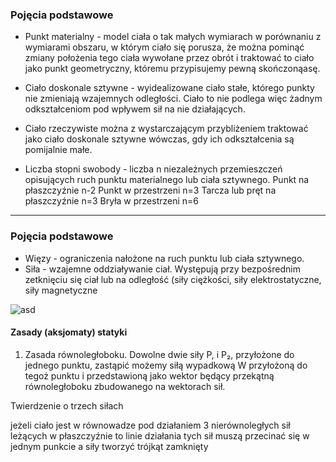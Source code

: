 ### Pojęcia podstawowe
- Punkt materialny - model ciała o tak małych wymiarach w porównaniu z wymiarami obszaru, w którym ciało się porusza, że można pominąć zmiany położenia tego ciała wywołane przez obrót i traktować to ciało jako punkt geometryczny, któremu przypisujemy pewną skończonąasę.
  
- Ciało doskonale sztywne - wyidealizowane ciało stałe, którego punkty nie zmieniają wzajemnych odległości. Ciało to nie podlega więc żadnym odkształceniom pod wpływem sił na nie działających.

- Ciało rzeczywiste można z wystarczającym przybliżeniem traktować jako ciało doskonale sztywne wówczas, gdy ich odkształcenia są pomijalnie małe.

- Liczba stopni swobody - liczba n niezależnych przemieszczeń opisujących ruch punktu materialnego lub ciała sztywnego.
  Punkt na płaszczyźnie n-2
  Punkt w przestrzeni n=3
  Tarcza lub pręt na płaszczyźnie n=3
  Bryła w przestrzeni n=6
---

### Pojęcia podstawowe

- Więzy - ograniczenia nałożone na ruch punktu lub ciała sztywnego.
- Siła - wzajemne oddziaływanie ciał. Występują przy bezpośrednim zetknięciu się ciał lub na odległość (siły ciężkości, siły elektrostatyczne, siły magnetyczne


![asd](Pasted%20image%2020251006133634.png)

#### Zasady (aksjomaty) statyki

1. Zasada równoległoboku. Dowolne dwie siły P, i P₂, przyłożone do jednego punktu, zastąpić możemy siłą wypadkową W przyłożoną do tegoż punktu i przedstawioną jako wektor będący przekątną równoległoboku zbudowanego na wektorach sił.


Twierdzenie o trzech siłach

jeżeli ciało jest w równowadze pod działaniem 3 nierównoległych sił leżących w płaszczyźnie to linie działania tych sił muszą przecinać się w jednym punkcie a siły tworzyć trójkąt zamknięty